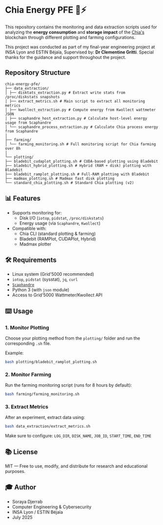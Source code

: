 # Chia Energy PFE 🌱⚡

This repository contains the monitoring and data extraction scripts used for analyzing the **energy consumption** and **storage impact** of the [Chia's](https://www.chia.net/) blockchain through different plotting and farming configurations. 

This project was conducted as part of my final-year engineering project at INSA Lyon and ESTIN Béjaïa, Supervised by: **Dr Clementine Gritti**. Special thanks for the guidance and support throughout the project.
## Repository Structure
```
chia-energy-pfe/
├── data_extraction/
│ ├── disktats_extraction.py # Extract write stats from /proc/diskstats snapshots
│ ├── extract_metrics.sh # Main script to extract all monitoring metrics
│ ├── kwollect_extraction.py # Compute energy from Kwollect wattmeter JSON
│ ├── scaphandre_host_extraction.py # Calculate host-level energy usage from Scaphandre
│ └── scaphandre_process_extraction.py # Calculate Chia process energy from Scaphandre
│
├── farming/
│ └── farming_monitoring.sh # Full monitoring script for Chia farming over 8h
│
└── plotting/
├── bladebit_cudaplot_plotting.sh # CUDA-based plotting using Bladebit
├── bladebit_hybrid_plotting.sh # Hybrid (RAM + disk) plotting with Bladebit
├── bladebit_ramplot_plotting.sh # Full-RAM plotting with Bladebit
├── madmax_plotting.sh # Madmax fast disk plotting
└── standard_chia_plotting.sh # Standard Chia plotting (v2)
```
## 📊 Features

- Supports monitoring for:
  - Disk I/O (`iotop`, `pidstat`, `/proc/diskstats`)
  - Energy usage (via `Scaphandre`, `Kwollect`)
- Compatible with:
  - Chia CLI (standard plotting & farming)
  - Bladebit (RAMPlot, CUDAPlot, Hybrid)
  - Madmax plotter

## 🛠️ Requirements

- Linux system (Grid'5000 recommended)
- `iotop`, `pidstat` (sysstat), `jq`, `curl`
- [`Scaphandre`](https://github.com/hubblo-org/scaphandre)
- Python 3 (with `json` module)
- Access to Grid'5000 Wattmeter/Kwollect API

## ⌨️ Usage

### 1. Monitor Plotting

Choose your plotting method from the `plotting/` folder and run the corresponding `.sh` file.

Example:

```bash
bash plotting/bladebit_ramplot_plotting.sh
```
### 2. Monitor Farming
Run the farming monitoring script (runs for 8 hours by default):
```bash 
bash farming/farming_monitoring.sh
```

### 3. Extract Metrics
After an experiment, extract data using:

```bash 
bash data_extraction/extract_metrics.sh
```

Make sure to configure: `LOG_DIR`, `DISK_NAME`, `JOB_ID`, `START_TIME`, `END_TIME`

## 📚 License

MIT — Free to use, modify, and distribute for research and educational purposes.

## 🎓 Author

- Soraya Djerrab
- Computer Engineering & Cybersecurity 
- INSA Lyon / ESTIN Béjaïa
- July 2025

